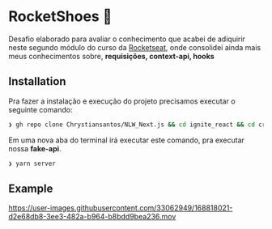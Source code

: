 # RocketShoes  🛒

Desafio elaborado para avaliar o conhecimento que acabei de adiquirir neste segundo módulo do curso da <a href="https://rocketseat.com.br/">Rocketseat</a>, onde consolidei ainda mais meus conhecimentos sobre, **requisições, context-api, hooks**

## Installation

Pra fazer a instalação e execução do projeto precisamos executar o seguinte comando:

```bash
❯ gh repo clone Chrystiansantos/NLW_Next.js && cd ignite_react && cd criando-um-hook-de-carrinho-de-compras && yarn && yarn start
```

Em uma nova aba do terminal irá executar este comando, pra executar nossa **fake-api**.

```bash
❯ yarn server
```

## Example

https://user-images.githubusercontent.com/33062949/168818021-d2e68db8-3ee3-482a-b964-b8bdd9bea236.mov